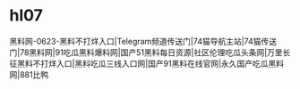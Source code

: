 # hl07
黑料网-0623-黑料不打烊入口|Telegram频道传送门|74猫导航主站|74猫传送门|78黑料网|91吃瓜黑料爆料网|国产51黑料每日资源|社区伦理吃瓜头条网|万里长征黑料不打烊入口|黑料吃瓜三线入口网|国产91黑料在线官网|永久国产吃瓜黑料网|881比鸭

